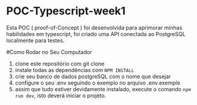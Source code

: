# POC-Typescript-week1

Esta POC ( proof-of-Concept ) foi desenvolvida para aprimorar minhas habilidades em typescript, foi criado uma API conectada ao PostgreSQL localmente para testes.

#Como Rodar no Seu Computador

1. clone este repositório com git clone
2. instale todas as dependências com ```NPM INSTALL```
3. crie seu banco de dados postgreSQL com o nome que desejar
4. configure o seu .env seguindo o exemplo no arquivo .env.exemple
5. assim que tudo estiver devidamente instalado, execute o comando ```npm run dev```, isto deverá iniciar o projeto.

